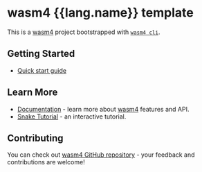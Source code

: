 # wasm4 {{lang.name}} template

This is a [wasm4](https://wasm4.org/) project bootstrapped with [`wasm4 cli`](https://www.npmjs.com/package/wasm4).


## Getting Started

- [Quick start guide](https://wasm4.org/docs/getting-started/setup?code-lang={{code-lang}}#quickstart)


## Learn More

- [Documentation](https://wasm4.org/docs) - learn more about [wasm4](https://wasm4.org/) features and API.
- [Snake Tutorial](https://wasm4.org/docs/tutorials/snake/goal) - an interactive tutorial.

## Contributing

You can check out [wasm4 GitHub repository](https://github.com/aduros/wasm4) - your feedback and contributions are welcome!

